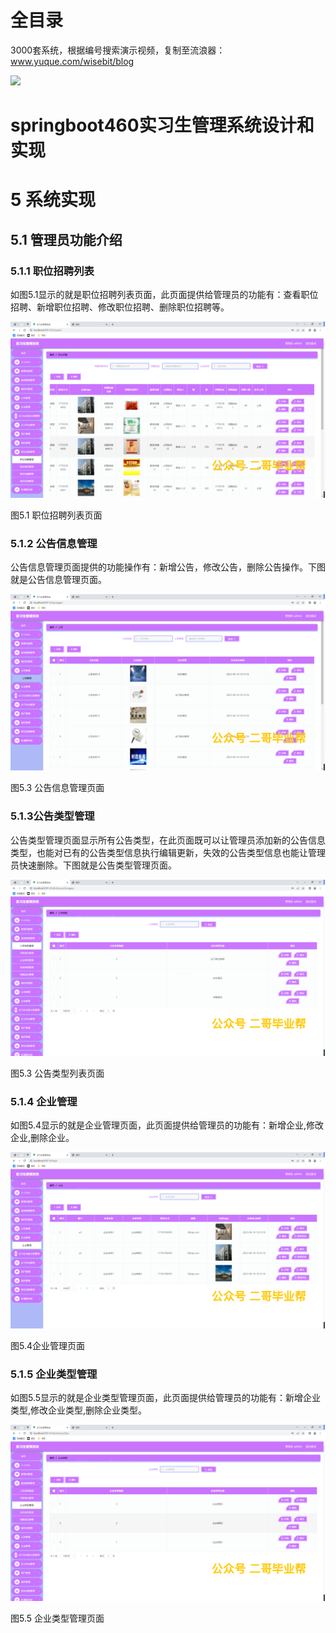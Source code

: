 # 全目录

3000套系统，根据编号搜索演示视频，复制至流浪器：www.yuque.com/wisebit/blog


![](https://bitwise.oss-cn-heyuan.aliyuncs.com/2024/11/06/qq_wechat.png)
# springboot460实习生管理系统设计和实现
# 5 系统实现
## 5.1 管理员功能介绍
### 5.1.1 职位招聘列表
如图5.1显示的就是职位招聘列表页面，此页面提供给管理员的功能有：查看职位招聘、新增职位招聘、修改职位招聘、删除职位招聘等。

![](/md/blog.018.png)

图5.1 职位招聘列表页面
### 5.1.2 公告信息管理
公告信息管理页面提供的功能操作有：新增公告，修改公告，删除公告操作。下图就是公告信息管理页面。

![](/md/blog.019.png)

图5.3 公告信息管理页面
### 5.1.3公告类型管理
公告类型管理页面显示所有公告类型，在此页面既可以让管理员添加新的公告信息类型，也能对已有的公告类型信息执行编辑更新，失效的公告类型信息也能让管理员快速删除。下图就是公告类型管理页面。

![](/md/blog.020.png)

图5.3 公告类型列表页面
### 5.1.4 企业管理
如图5.4显示的就是企业管理页面，此页面提供给管理员的功能有：新增企业,修改企业,删除企业。

![](/md/blog.021.png)

图5.4企业管理页面
### 5.1.5 企业类型管理
如图5.5显示的就是企业类型管理页面，此页面提供给管理员的功能有：新增企业类型,修改企业类型,删除企业类型。

![](/md/blog.022.png)

图5.5 企业类型管理页面


